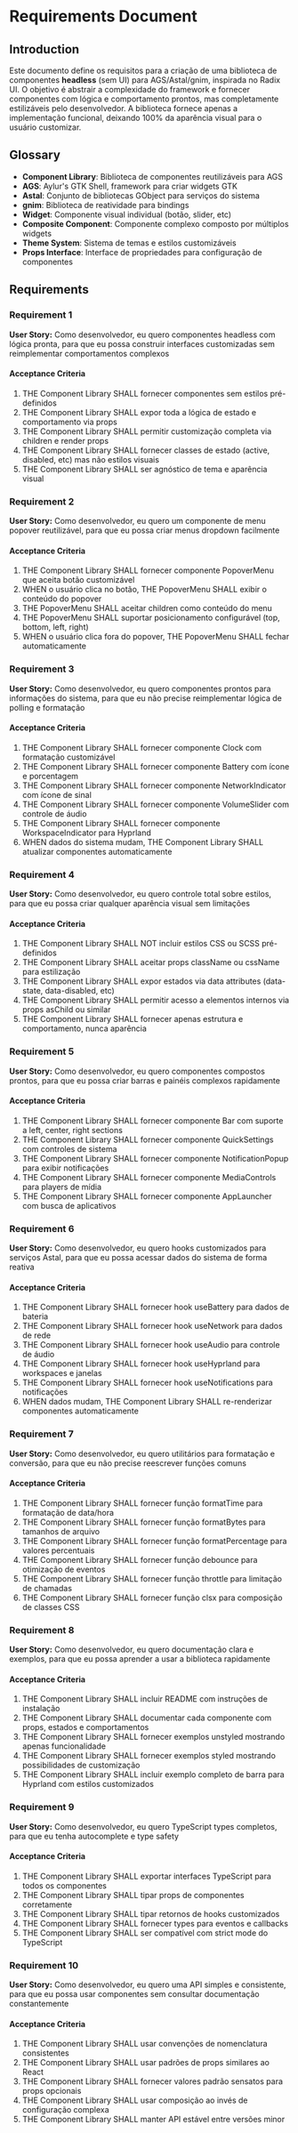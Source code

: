 # Requirements Document

## Introduction

Este documento define os requisitos para a criação de uma biblioteca de componentes **headless** (sem UI) para AGS/Astal/gnim, inspirada no Radix UI. O objetivo é abstrair a complexidade do framework e fornecer componentes com lógica e comportamento prontos, mas completamente estilizáveis pelo desenvolvedor. A biblioteca fornece apenas a implementação funcional, deixando 100% da aparência visual para o usuário customizar.

## Glossary

- **Component Library**: Biblioteca de componentes reutilizáveis para AGS
- **AGS**: Aylur's GTK Shell, framework para criar widgets GTK
- **Astal**: Conjunto de bibliotecas GObject para serviços do sistema
- **gnim**: Biblioteca de reatividade para bindings
- **Widget**: Componente visual individual (botão, slider, etc)
- **Composite Component**: Componente complexo composto por múltiplos widgets
- **Theme System**: Sistema de temas e estilos customizáveis
- **Props Interface**: Interface de propriedades para configuração de componentes

## Requirements

### Requirement 1

**User Story:** Como desenvolvedor, eu quero componentes headless com lógica pronta, para que eu possa construir interfaces customizadas sem reimplementar comportamentos complexos

#### Acceptance Criteria

1. THE Component Library SHALL fornecer componentes sem estilos pré-definidos
2. THE Component Library SHALL expor toda a lógica de estado e comportamento via props
3. THE Component Library SHALL permitir customização completa via children e render props
4. THE Component Library SHALL fornecer classes de estado (active, disabled, etc) mas não estilos visuais
5. THE Component Library SHALL ser agnóstico de tema e aparência visual

### Requirement 2

**User Story:** Como desenvolvedor, eu quero um componente de menu popover reutilizável, para que eu possa criar menus dropdown facilmente

#### Acceptance Criteria

1. THE Component Library SHALL fornecer componente PopoverMenu que aceita botão customizável
2. WHEN o usuário clica no botão, THE PopoverMenu SHALL exibir o conteúdo do popover
3. THE PopoverMenu SHALL aceitar children como conteúdo do menu
4. THE PopoverMenu SHALL suportar posicionamento configurável (top, bottom, left, right)
5. WHEN o usuário clica fora do popover, THE PopoverMenu SHALL fechar automaticamente

### Requirement 3

**User Story:** Como desenvolvedor, eu quero componentes prontos para informações do sistema, para que eu não precise reimplementar lógica de polling e formatação

#### Acceptance Criteria

1. THE Component Library SHALL fornecer componente Clock com formatação customizável
2. THE Component Library SHALL fornecer componente Battery com ícone e porcentagem
3. THE Component Library SHALL fornecer componente NetworkIndicator com ícone de sinal
4. THE Component Library SHALL fornecer componente VolumeSlider com controle de áudio
5. THE Component Library SHALL fornecer componente WorkspaceIndicator para Hyprland
6. WHEN dados do sistema mudam, THE Component Library SHALL atualizar componentes automaticamente

### Requirement 4

**User Story:** Como desenvolvedor, eu quero controle total sobre estilos, para que eu possa criar qualquer aparência visual sem limitações

#### Acceptance Criteria

1. THE Component Library SHALL NOT incluir estilos CSS ou SCSS pré-definidos
2. THE Component Library SHALL aceitar props className ou cssName para estilização
3. THE Component Library SHALL expor estados via data attributes (data-state, data-disabled, etc)
4. THE Component Library SHALL permitir acesso a elementos internos via props asChild ou similar
5. THE Component Library SHALL fornecer apenas estrutura e comportamento, nunca aparência

### Requirement 5

**User Story:** Como desenvolvedor, eu quero componentes compostos prontos, para que eu possa criar barras e painéis complexos rapidamente

#### Acceptance Criteria

1. THE Component Library SHALL fornecer componente Bar com suporte a left, center, right sections
2. THE Component Library SHALL fornecer componente QuickSettings com controles de sistema
3. THE Component Library SHALL fornecer componente NotificationPopup para exibir notificações
4. THE Component Library SHALL fornecer componente MediaControls para players de mídia
5. THE Component Library SHALL fornecer componente AppLauncher com busca de aplicativos

### Requirement 6

**User Story:** Como desenvolvedor, eu quero hooks customizados para serviços Astal, para que eu possa acessar dados do sistema de forma reativa

#### Acceptance Criteria

1. THE Component Library SHALL fornecer hook useBattery para dados de bateria
2. THE Component Library SHALL fornecer hook useNetwork para dados de rede
3. THE Component Library SHALL fornecer hook useAudio para controle de áudio
4. THE Component Library SHALL fornecer hook useHyprland para workspaces e janelas
5. THE Component Library SHALL fornecer hook useNotifications para notificações
6. WHEN dados mudam, THE Component Library SHALL re-renderizar componentes automaticamente

### Requirement 7

**User Story:** Como desenvolvedor, eu quero utilitários para formatação e conversão, para que eu não precise reescrever funções comuns

#### Acceptance Criteria

1. THE Component Library SHALL fornecer função formatTime para formatação de data/hora
2. THE Component Library SHALL fornecer função formatBytes para tamanhos de arquivo
3. THE Component Library SHALL fornecer função formatPercentage para valores percentuais
4. THE Component Library SHALL fornecer função debounce para otimização de eventos
5. THE Component Library SHALL fornecer função throttle para limitação de chamadas
6. THE Component Library SHALL fornecer função clsx para composição de classes CSS

### Requirement 8

**User Story:** Como desenvolvedor, eu quero documentação clara e exemplos, para que eu possa aprender a usar a biblioteca rapidamente

#### Acceptance Criteria

1. THE Component Library SHALL incluir README com instruções de instalação
2. THE Component Library SHALL documentar cada componente com props, estados e comportamentos
3. THE Component Library SHALL fornecer exemplos unstyled mostrando apenas funcionalidade
4. THE Component Library SHALL fornecer exemplos styled mostrando possibilidades de customização
5. THE Component Library SHALL incluir exemplo completo de barra para Hyprland com estilos customizados

### Requirement 9

**User Story:** Como desenvolvedor, eu quero TypeScript types completos, para que eu tenha autocomplete e type safety

#### Acceptance Criteria

1. THE Component Library SHALL exportar interfaces TypeScript para todos os componentes
2. THE Component Library SHALL tipar props de componentes corretamente
3. THE Component Library SHALL tipar retornos de hooks customizados
4. THE Component Library SHALL fornecer types para eventos e callbacks
5. THE Component Library SHALL ser compatível com strict mode do TypeScript

### Requirement 10

**User Story:** Como desenvolvedor, eu quero uma API simples e consistente, para que eu possa usar componentes sem consultar documentação constantemente

#### Acceptance Criteria

1. THE Component Library SHALL usar convenções de nomenclatura consistentes
2. THE Component Library SHALL usar padrões de props similares ao React
3. THE Component Library SHALL fornecer valores padrão sensatos para props opcionais
4. THE Component Library SHALL usar composição ao invés de configuração complexa
5. THE Component Library SHALL manter API estável entre versões minor
